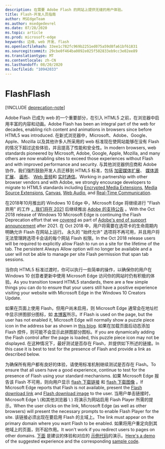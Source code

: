 ```yaml
---
description: 在需要 Adobe Flash 的网站上提供无缝的用户体验。
title: Flash-开发人员指南
author: MSEdgeTeam
ms.author: msedgedevrel
ms.date: 07/28/2020
ms.topic: article
ms.prod: microsoft-edge
keywords: 边缘、web 开发、flash
ms.openlocfilehash: 33ee1c782fc969b2251ed075a59d8fa61bf61831
ms.sourcegitcommit: 29cbe0f464ba0092e025f502833eb9cc3e02ee89
ms.translationtype: MT
ms.contentlocale: zh-CN
ms.lasthandoff: 08/20/2020
ms.locfileid: "10942033"
---
```

# <span data-ttu-id="0f845-104">Flash</span><span class="sxs-lookup"><span data-stu-id="0f845-104">Flash</span></span>  

[!INCLUDE [deprecation-note](../../includes/legacy-edge-note.md)]  

<span data-ttu-id="0f845-105">Adobe Flash 已成为 web 的一个重要部分，在引入 HTML5 之前，在浏览器中启用丰富的内容和动画。</span><span class="sxs-lookup"><span data-stu-id="0f845-105">Adobe Flash has been an integral part of the web for decades, enabling rich content and animations in browsers since before HTML5 was introduced.</span></span>  <span data-ttu-id="0f845-106">在新式浏览器中，Microsoft、Adobe、Google、Apple、Mozilla 以及其他许多人所采用的 web 标准现在使网站能够在没有 Flash 的情况下超过这些体验，并且提高了性能和安全性。</span><span class="sxs-lookup"><span data-stu-id="0f845-106">In modern browsers, web standards pioneered by Microsoft, Adobe, Google, Apple, Mozilla, and many others are now enabling sites to exceed those experiences without Flash and with improved performance and security.</span></span>  <span data-ttu-id="0f845-107">与其他浏览器供应商和 Adobe 协作，我们强烈鼓励开发人员迁移到 HTML5 标准，包括 [加密媒体扩展](https://developer.microsoft.com/microsoft-edge/platform/status/encryptedmediaextensions)、 [媒体源扩展](https://developer.microsoft.com/microsoft-edge/platform/status/mediasourceextensions)、 [画布](https://developer.microsoft.com/microsoft-edge/platform/status/canvas)、 [Web 音频](https://developer.microsoft.com/microsoft-edge/platform/status/webaudioapi)和 [实时通信](https://developer.microsoft.com/microsoft-edge/platform/status/webrtcobjectrtcapi)。</span><span class="sxs-lookup"><span data-stu-id="0f845-107">Working in partnership with other browser vendors and with Adobe, we strongly encourage developers to migrate to HTML5 standards including [Encrypted Media Extensions](https://developer.microsoft.com/microsoft-edge/platform/status/encryptedmediaextensions), [Media Source Extensions](https://developer.microsoft.com/microsoft-edge/platform/status/mediasourceextensions), [Canvas](https://developer.microsoft.com/microsoft-edge/platform/status/canvas), [Web Audio](https://developer.microsoft.com/microsoft-edge/platform/status/webaudioapi), and [Real-Time Communication](https://developer.microsoft.com/microsoft-edge/platform/status/webrtcobjectrtcapi).</span></span>  

<span data-ttu-id="0f845-108">在2018年10月推出的 Windows 10 Edge 中，Microsoft Edge 将继续进行 "Flash 弃用" 的工作 [，我们将在 2021](https://blogs.windows.com/msedgedev/2017/07/25) 后继续推出 [Adobe 的支持公告](https://theblog.adobe.com/adobe-flash-update) 。</span><span class="sxs-lookup"><span data-stu-id="0f845-108">With the Oct 2018 release of Windows 10 Microsoft Edge is continuing the Flash Deprecation effort that we [covered](https://blogs.windows.com/msedgedev/2017/07/25) as part of [Adobe's end of support announcement](https://theblog.adobe.com/adobe-flash-update) after 2021.</span></span>  <span data-ttu-id="0f845-109">在 Oct 2018 中，用户将需要在选项卡的生命周期内明确允许 Flash 在网站上运行。 永久的 "始终允许" 选项将不再可用，并且用户将无法管理跨选项卡会话的每个网站 Flash 权限。</span><span class="sxs-lookup"><span data-stu-id="0f845-109">In the Oct 2018 release users will be required to explicitly allow Flash to run on a site for the lifetime of the tab.  The persistent Always Allow option will no longer be available and a user will not be able to manage per site Flash permission that span tab sessions.</span></span>  

<span data-ttu-id="0f845-110">当你向 HTML5 标准过渡时，你可以执行一些简单的操作，以确保你的用户在 Windows 10 创意者更新中使用 Microsoft Edge 访问你的网站时仍有积极的体验。</span><span class="sxs-lookup"><span data-stu-id="0f845-110">As you transition toward HTML5 standards, there are a few simple things you can do to ensure that your users still have a positive experience visiting your website with Microsoft Edge in the Windows 10 Creators Update.</span></span>  

<span data-ttu-id="0f845-111">如果在页面上使用 Flash，但用户尚未启用，则 Microsoft Edge 通常会在地址栏中显示拼图部分图标，如 [本博客](https://blogs.windows.com/msedgedev/2016/12/14)所示。</span><span class="sxs-lookup"><span data-stu-id="0f845-111">If Flash is used on the page, but the user has not enabled it, Microsoft Edge will normally show a puzzle piece icon in the address bar as shown in [this blog](https://blogs.windows.com/msedgedev/2016/12/14).</span></span>  <span data-ttu-id="0f845-112">如果在加载页面后动态添加 Flash 控件，则可能不会显示此拼图部分图标。</span><span class="sxs-lookup"><span data-stu-id="0f845-112">If you are dynamically adding the Flash control after the page is loaded, this puzzle piece icon may not be displayed.</span></span>  <span data-ttu-id="0f845-113">在这种情况下，最好测试是否存在 Flash，并提供如下所述的链接。</span><span class="sxs-lookup"><span data-stu-id="0f845-113">In this case it is best to test for the presence of Flash and provide a link as described below.</span></span>  

<span data-ttu-id="0f845-114">为确保所有用户都有良好的体验，请使用标准机制继续测试是否存在 Flash。</span><span class="sxs-lookup"><span data-stu-id="0f845-114">To ensure that all users have a good experience, continue to test for the presence of Flash using your standard mechanisms.</span></span>  <span data-ttu-id="0f845-115">如果 Microsoft Edge 报告该 Flash 不可用，则向用户显示 [flash 下载链接](http://get.adobe.com/flashplayer) 和 [flash 下载图像](http://www.adobe.com/legal/permissions/icons-web-logos.html#flashplayer) 。</span><span class="sxs-lookup"><span data-stu-id="0f845-115">If Microsoft Edge reports that Flash is not available, present the [Flash download link](http://get.adobe.com/flashplayer) and [Flash download image](http://www.adobe.com/legal/permissions/icons-web-logos.html#flashplayer) to the user.</span></span>  <span data-ttu-id="0f845-116">当用户单击链接时，Microsoft Edge \ (和其他浏览器 \ ) 将演示为网站启用 Flash Player 所需的提示。</span><span class="sxs-lookup"><span data-stu-id="0f845-116">When the user clicks on the link, Microsoft Edge \(as well as other browsers\) will present the necessary prompts to enable Flash Player for the site.</span></span>  <span data-ttu-id="0f845-117">该链接必须出现在要启用 Flash 的主域上。</span><span class="sxs-lookup"><span data-stu-id="0f845-117">The link must appear on the primary domain where you want Flash to be enabled.</span></span>  <span data-ttu-id="0f845-118">如果将用户重定向到其他域上的页面，则不起作用。</span><span class="sxs-lookup"><span data-stu-id="0f845-118">It won't work if you redirect users to pages on other domains.</span></span>  <span data-ttu-id="0f845-119">[下面](https://microsoftedge.github.io/MicrosoftEdge-Documentation/flashclicktorun) 是建议的体验和对应的 [示例代码](https://github.com/MicrosoftEdge/MicrosoftEdge-Documentation/tree/master/docs/flashclicktorun)的演示。</span><span class="sxs-lookup"><span data-stu-id="0f845-119">[Here's a demo](https://microsoftedge.github.io/MicrosoftEdge-Documentation/flashclicktorun) of the suggested experience and the corresponding [sample code](https://github.com/MicrosoftEdge/MicrosoftEdge-Documentation/tree/master/docs/flashclicktorun).</span></span>  
